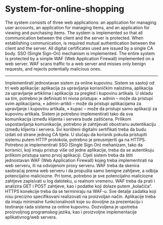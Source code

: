 # System-for-online-shopping
The system consists of three web applications: an application for managing user accounts, an application for managing items, and an application for viewing and purchasing items.
The system is implemented so that all communication between the client and the server is protected. When establishing communication, is required mutual authentication between
the client and the server. All digital certificates used are issued by a single CA body. SSO (Single Sign-On) mechanism is implemented. The entire system is protected by a 
simple WAF (Web Application Firewall) implemented on a web server. WAF scans traffic to a web server and misses only benign requests, and rejects potentially malicious ones.

******************
Implementirati jednostavan sistem za online kupovinu. Sistem se sastoji od tri web aplikacije:
aplikacija za upravljanje korisničkim nalozima, 
aplikacija za upravljanje artiklima
i aplikacija za pregled i kupovinu artikala. 
U skladu sa tim, potrebno je definisati tri nivoa pristupa:
• admin – može da pristupi svim aplikacijama,
• admin-artikli – može da pristupi aplikacijama za upravljanje i kupovinu artikala,
• kupac – može da pristupi samo aplikaciji za kupovinu artikala.
Sistem je potrebno implementirati tako da sva komunikacija između klijenta i servera bude zaštićena. Prilikom uspostavljanja komunikacije, potrebno je zahtijevati obostranu 
autentikaciju između klijenta i servera. Svi korišteni digitalni sertifikati treba da budu izdati od strane jednog CA tijela. U slučaju da korisnik pokuša pristupiti sistemu 
putem HTTP protokola, potrebno je preusmjeriti ga na HTTPS.
Potrebno je implementirati SSO (Single Sign On) mehanizam, tako da korisnici, koji imaju pristup više od jedne aplikacije, treba da se autentikuju prilikom pristupa samo prvoj 
aplikaciji.
Cijeli sistem treba da štiti jednostavan WAF (Web Application Firewall) kojeg treba implementirati na web serveru, ili na odvojenom proxy serveru. WAF treba da skenira saobraćaj 
prema web serveru i da propušta samo benigne zahtjeve, a odbija potencijalno maliciozne. Pri tome, potrebno je sve potencijalno maliciozne zahtjeve zapisivati u log datoteku,
u realnom vremenu. WAF treba da prati i analizira GET i POST zahtjeve, kao i podatke koji dolaze putem „kolačića“. HTTPS konekcije treba da se terminiraju na WAF-u.
Sve detalje zadatka koji nisu precizno specifikovani realizovati na proizvoljan način. Aplikacije treba da imaju minimalne funkcionalnosti koje su dovoljne za prezentaciju i
testiranje rada sistema za online kupovinu. Dozvoljena je upotreba proizvoljnog programskog jezika, kao i proizvoljne implementacije aplikativnog/web servera.
